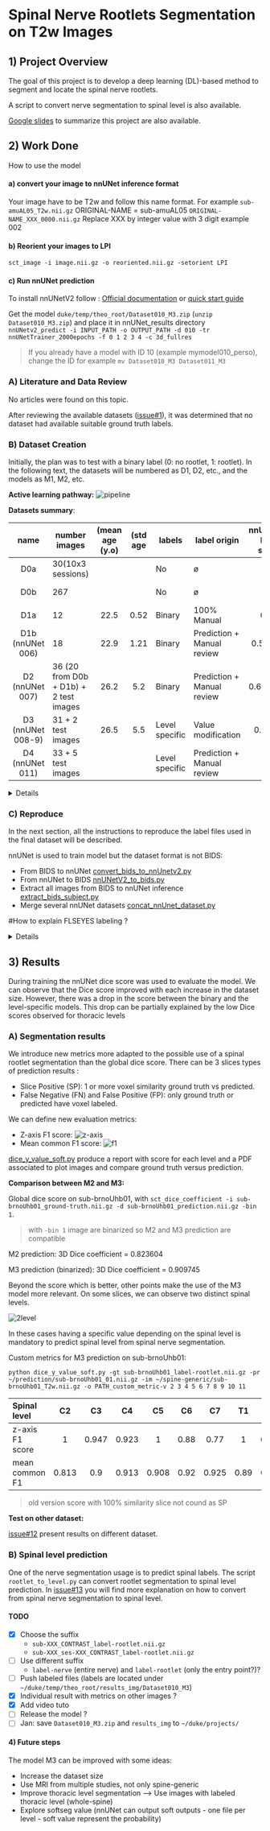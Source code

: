 # Spinal Nerve Rootlets Segmentation on T2w Images

## 1) Project Overview

The goal of this project is to develop a deep learning (DL)-based method to segment and locate the spinal nerve
rootlets.

A script to convert nerve segmentation to spinal level is also available.

[Google slides](https://docs.google.com/presentation/d/1ZHliup_Mtk0OcmI1qkwmOIY7Ml4mO6vewIwFQjMMMPo/edit?usp=sharing) to
summarize this project are also available.

## 2) Work Done

How to use the model

#### a) convert your image to nnUNet inference format

Your image have to be T2w and follow this name format.
For example `sub-amuAL05_T2w.nii.gz`
ORIGINAL-NAME = sub-amuAL05
`ORIGINAL-NAME_XXX_0000.nii.gz`
Replace XXX by integer value with 3 digit example 002

#### b) Reorient your images to LPI

`sct_image -i image.nii.gz -o reoriented.nii.gz -setorient LPI`

#### c) Run nnUNet prediction

To install nnUNetV2
follow : [Official documentation](https://github.com/MIC-DKFZ/nnUNet/blob/master/documentation/installation_instructions.md)
or [quick start guide](https://github.com/ivadomed/utilities/blob/main/quick_start_guides/nnU-Net_quick_start_guide.md)

Get the model `duke/temp/theo_root/Dataset010_M3.zip` (`unzip Dataset010_M3.zip`) and place it in nnUNet_results directory
`nnUNetv2_predict -i INPUT_PATH -o OUTPUT_PATH -d 010 -tr nnUNetTrainer_2000epochs -f 0 1 2 3 4 -c 3d_fullres`

> If you already have a model with ID 10 (example mymodel010_perso), change the ID for example `mv Dataset010_M3 Dataset011_M3`

### A) Literature and Data Review

No articles were found on this topic.

After reviewing the available
datasets ([issue#1](https://github.com/ivadomed/model-spinal-rootlets/issues/1#issue-1706345176)), it was determined
that no dataset had available suitable ground truth labels.

### B) Dataset Creation

Initially, the plan was to test with a binary label (0: no rootlet, 1: rootlet). In the following text, the datasets
will be numbered as D1, D2, etc., and the models as M1, M2, etc.

**Active learning pathway:**
![pipeline](pipeline-graph.png)

**Datasets summary**:

| name | number images                          | (mean age (y.o) | (std age | labels         | label origin               | nnUNetV2 <br/>Dice score | link                                                                                            |
|:----:|----------------------------------------|:---------------:|:--------:|----------------|----------------------------|:------------------------:|-------------------------------------------------------------------------------------------------|
| D0a  | 30(10x3 sessions)                      |                 |          | No             | ø                          |            ø             | [open neuro](https://openneuro.org/datasets/ds004507/versions/1.0.1)                            |
| D0b  | 267                                    |                 |          | No             | ø                          |            ø             | [spine-generic](https://github.com/spine-generic/data-multi-subject/tree/r20230223)                            |
| D1a  | 12                                     |      22.5       |   0.52   | Binary         | 100% Manual                |           0.51           | [D1a.tsv](dataset_creation/D1a.tsv) |
| D1b (nnUNet 006)  | 18                                     |      22.9       |   1.21   | Binary         | Prediction + Manual review |         0.52~0.6         | [D1b.tsv](dataset_creation/D1b.tsv) |
|  D2 (nnUNet 007)  | 36 (20 from D0b + D1b) + 2 test images |      26.2       |   5.2    | Binary         | Prediction + Manual review |        0.65~0.75         | [D2.tsv](dataset_creation/D2.tsv)   |
|  D3 (nnUNet 008-9) | 31 + 2 test images                     |      26.5       |   5.5    | Level specific | Value modification         |         0.4~0.6          | [D3.tsv](dataset_creation/D3.tsv)   |
|  D4 (nnUNet 011) | 33 + 5 test images                     |             |       | Level specific | Prediction + Manual review         |                   | [D4.tsv](dataset_creation/D4.tsv)   |

<details>
<summary>Details</summary>

#### D1a)

Dataset D1a was constructed with 12 subjects manually labeled (binary) from D0a. 12 MRIs from 6 subjects (3 female, 3
male), each subject participated in 2 sessions, one with normal neck flexion and another with neck extension. The mean
age is 22.5 y.o with a standard deviation of 0.52. Isotropic resolution of 0.6mm^3 (only one has a
resolution of 0.7mm^3).

One nnUNetV2 fold 3d_fullres model (M1a) was trained on D1a for 50 epochs, achieving a plateau with a dice
score of approximately 0.51. M1a was used to predict 20 subjects from D0a (all head-normal and head-up
images). After a manual review, two images were excluded because of unsatisfactory quality (sub-006_ses-headNormal and
sub-009_ses-headNormal)

> Refer to [issue#5](https://github.com/ivadomed/model-spinal-rootlets/issues/5).

#### D1b)

The resulting dataset, D1b consists of 18 MRIs from 10 subjects, 2 sessions (3 female, 7 male). The mean age is 22.9
years old, with a standard deviation of 1.21. Isotropic resolution of 0.6mm^3 (only one has a resolution of 0.7mm^3).

On this new dataset a five-fold training of nnUNetV2 3d_fullres model (M1b) has been conducted for 250 epochs, dice
scores were between 0.52 and 0.6. An attempt was made to enhance results using the post-processing
command (`nnUNetv2_apply_postprocessing`) of nnUNetV2, but no possible improvement was found so post-processing is
useless in this case. Inference with
M1b has been conducted on the full D0b (spine-generic) dataset.

> Refer to [issue#7](https://github.com/ivadomed/model-spinal-rootlets/issues/7)

#### D2)

A manual review of the D0b prediction has led to a substantial number of images dropped. To facilitate the manual
labeling SCT was used to denoise images (`sct_image --denoise`). Some centers have image specificity that made the
manual
reviewing hazardous and I preferred to only take images where I had a good confident level on my labels.

As a result, only 20 subjects from D0b were retained and combined with D1b to create a new dataset comprising 38
subjects (D2). Within this dataset, two subjects were transferred from the training dataset to the test dataset (
sub-008_ses-headUp, sub-brnoUhb01). The mean age is 26.2 years old, with a standard deviation of 5.2.

A five-fold training of nnUNetV2 3d_fullres model (M2) has been conducted for 1000 epochs, dice scores
were between 0.65 and 0.75. Notably, no post-processing techniques yielded an improvement in scores under these
circumstances.
Inference on the D2 dataset with the M2 model helped me to correct my label and improve the D2 ground truth quality.

> Refer to issue [issue#8 part 2)](https://github.com/ivadomed/model-spinal-rootlets/issues/8).

#### D3)

A new labeling of the D2 dataset with spinal level-depending values has been conducted. As a result of uncertainty, five
images were excluded. The resultant Dataset D3 comprises 33 images, including 31 for training and 2 for testing (same as
D2). This dataset features a subject mean age of 26.5 y.o, standard deviation of 5.5 and incorporates spinal
level-specific spinal nerve segmentation.

A five-fold training of nnUNet 3d_fullres model has been conducted for 1000 epochs, dice scores were
between 0.4 and 0.6. No post-processing techniques led to an increase in scores under these
conditions. Upon reviewing the progress.png graph, a subsequent training was conducted with 2000 epochs. This decision
was based on the observation that the plateau had not been reached within the first 1000 epochs. The second training
yielded a dice score also ranging between 0.4 and 0.6. However, it exhibited more folds with scores
exceeding 0.5 compared to the first training conducted with 1000 epochs.

> Refer to [issue#8 part 3)](https://github.com/ivadomed/model-spinal-rootlets/issues/8).

#### D4)

Five images used for [inter-rater variability](https://github.com/ivadomed/model-spinal-rootlets/issues/17) 
(`sub-007_ses-headNormal_T2w.nii.gz`, `sub-010_ses-headUp_T2w.nii.gz`, `sub-amu02_T2w.nii.gz`, `sub-barcelona01_T2w.nii.gz`, 
`sub-brnoUhb03_T2w.nii.gz`) were moved from the training dataset to the test dataset. 
The D3 model was applied to five new randomly chosen images from the spine-generic dataset (`sub-mgh01_T2w.nii.gz`, `sub-mgh02_T2w.nii.gz`, 
`sub-stanford02_T2w.nii.gz`, `sub-stanford05_T2w.nii.gz`, `sub-ucdavis03_T2w.nii.gz`), the images were QCed, manually 
corrected and added to the training dataset. 
The D4 training dataset comprises 33 images, and the test dataset comprises 5 images. For details, see [D4.tsv](dataset_creation/D4.tsv).

</details>

### C) Reproduce

In the next section, all the instructions to reproduce the label files used in the final dataset will be described.

nnUNet is used to train model but the dataset format is not BIDS:

- From BIDS to
  nnUNet [convert_bids_to_nnUnetv2.py](https://github.com/ivadomed/utilities/blob/main/dataset_conversion/convert_bids_to_nnUnetv2.py)
- From nnUNet to BIDS [nnUNetV2_to_bids.py](https://github.com/ivadomed/utilities/blob/main/dataset_conversion/nnunetV2_to_bids.py)
- Extract all images from BIDS to nnUNet
  inference [extract_bids_subject.py](https://github.com/ivadomed/model-spinal-rootlets/blob/main/dataset_creation/extract_bids_subject.py)
- Merge several nnUNet
  datasets [concat_nnUnet_dataset.py](https://github.com/ivadomed/model-spinal-rootlets/blob/main/dataset_creation/concat_nnUnet_dataset.py)

#How to explain FLSEYES labeling ?

<details>
<summary>Details</summary>

#### i) Reproduce D1a, M1a and D1b, M1b

Clone the original dataset D0a

```
git clone https://github.com/OpenNeuroDatasets/ds004507.git
```

This dataset is composed of 10 subject with 3 session per subject. Each session have a different neck position Up, Down,
Normal. We will not use Down position because nerve rootlets are really hard to see on this type of neck flexion.

Linked to [issue#5](https://github.com/ivadomed/model-spinal-rootlets/issues/5)

With FSLeyes, manually segment the following files:
<details>
<summary>12 first images to label</summary>

```
sub-002_ses-headNormal_T2w_root-manual.nii.gz	
sub-002_ses-headUp_T2w_root-manual.nii.gz	
sub-003_ses-headNormal_T2w_root-manual.nii.gz
sub-003_ses-headUp_T2w_root-manual.nii.gz
sub-004_ses-headNormal_T2w_root-manual.nii.gz	
sub-004_ses-headUp_T2w_root-manual.nii.gz
sub-005_ses-headNormal_T2w_root-manual.nii.gz
sub-005_ses-headUp_T2w_root-manual.nii.gz
sub-006_ses-headNormal_T2w_root-manual.nii.gz
sub-006_ses-headUp_T2w_root-manual.nii.gz
sub-007_ses-headNormal_T2w_root-manual.nii.gz
sub-007_ses-headUp_T2w_root-manual.nii.gz
```

</details>

> You can use the `json_write.py` script to add the json file according to the .nii.gz file created

Now convert this BIDS dataset to a nnUNet
dataset `python convert_bids_to_nnUNetv2.py --path-data ~/BIDS --path-out ~/data/dataset-nnunet
--dataset-name Dataset1a --dataset-number 001 --split 1 --seed 99 --copy False`.
This is the D1a dataset (100% train image no test image), composed of 12 images

<details>
<summary>Add dataset.json</summary>

```
{
    "channel_names": {
        "0": "T2w"
    },
    "labels": {
        "background": 0,
        "label": 1
    },
    "numTraining": 12,
    "file_ending": ".nii.gz",
    "overwrite_image_reader_writer": "SimpleITKIO"
}
```

</details>

Train model D1a with : `CUDA_VISIBLE_DEVICES=XXX nnUNetv2_train DATASETID 3d_fullres 0`

> You can stop when the progress.png reach a plateau (approx 250)

Out nnUNet Dice score from `progress.png` was around 0.52.
Now extract all image from D0a
with `python extract_bids_subject.py --path-bids ~/BIDS --path-out ~/D0a --contrast T2w --suffix 0000`.

Predict all the segmentation of D0a dataset with the model M1a
with `nnUNetv2_predict -i PATH_TO:imagesTs -o PATH_TO:Out_directory -d 001 -c 3d_fullres --save_probabilities -chk checkpoint_best.pth`

Manually review the predicted labels.
Note: subjects `sub-006-headNormal` and `sub-009-headNormal` have been dropped since they did not satisfy the quality.

Linked to [issue#7](https://github.com/ivadomed/model-spinal-rootlets/issues/7)

<details>
<summary>For training dataset.json</summary>

```
{
    "channel_names": {
        "0": "T2w"
    },
    "labels": {
        "background": 0,
        "label": 1
    },
    "numTraining": 18,
    "file_ending": ".nii.gz",
    "overwrite_image_reader_writer": "SimpleITKIO"
}
```

</details>

Now you have a dataset with 18 subject we call this one D1b

Train nnUNet model M1b with `CUDA_VISIBLE_DEVICES=XXX nnUNetv2_train DATASETID -tr nnUNetTrainer_250epochs -f 0`, repeat
for fold 1, 2, 3, 4.

Out nnUNet Dice score from `progress.png` was between 0.52 and 0.6.

#### ii) Reproduce D2, M2

Linked to [issue#8 part 2)](https://github.com/ivadomed/model-spinal-rootlets/issues/8)

Clone the original dataset D0b

```
git clone git@github.com:spine-generic/data-multi-subject.git
#specify version
```

Extract all T2w images
with `python extract_bids_subject.py --path-bids ~/spine-generic --path-out ~/D0b --contrast T2w --suffix 0000`

Predict all the segmentation of D0b dataset with the model M1b
with `nnUNetv2_predict -i PATH_TO:imagesTs -o PATH_TO:Out_directory -d DATASETID -tr nnUNetTrainer_250epochs -c 3d_fullres --save_probabilities -f 0 1 2 3 4`

With FSLeyes, manually correct the headUp and headNormal files

> I skipped some center because the quality was not good enough to ensure a good manual correction.


Merge with D1b to create D2, take mri `sub-008_ses-headUp` and `sub-brnoUhb01`and put them into `imagesTs`
and `labelsTs`

Train nnUNet model M2 with `CUDA_VISIBLE_DEVICES=XXX nnUNetv2_train DATASETID -f 0`, repeat
for fold 1, 2, 3, 4.

Out nnUNet Dice score from `progress.png` was between 0.65 and 0.75.

#### iii) Reproduce D3, M3

Linked to [issue#8 part 3)](https://github.com/ivadomed/model-spinal-rootlets/issues/8)

Before we used a binary labeling. But some spinal level are overlapping. One of the solution is to label spinal rootlets
depending on their spinal level (C2->2 .. T1->9).

I have manually corrected and change the value of segmentation of the following files:
<details>
<summary>31 spinal level specific value</summary>

```
sub-amu01_T2w.nii.gz
sub-amu02_T2w.nii.gz
sub-amu05_T2w.nii.gz
sub-balgrist01_T2w.nii.gz
sub-balgrist02_T2w.nii.gz
sub-balgrist03_T2w.nii.gz
sub-balgrist04_T2w.nii.gz
sub-balgrist06_T2w.nii.gz
sub-barcelona01_T2w.nii.gz
sub-barcelona02_T2w.nii.gz
sub-barcelona03_T2w.nii.gz
sub-barcelona06_T2w.nii.gz
sub-brnoUhb03_T2w.nii.gz
sub-cardiff02_T2w.nii.gz
sub-cardiff04_T2w.nii.gz
sub-cmrra02_T2w.nii.gz
sub-cmrra04_T2w.nii.gz
sub-geneva01_T2w.nii.gz
sub-002_ses-headNormal_T2w.nii.gz�
sub-003_ses-headNormal_T2w.nii.gz
sub-003_ses-headUp_T2w.nii.gz
sub-004_ses-headNormal_T2w.nii.gz�
sub-004_ses-headUp_T2w.nii.gz
sub-005_ses-headNormal_T2w.nii.gz
sub-005_ses-headUp_T2w.nii.gz
sub-007_ses-headNormal_T2w.nii.gz
sub-007_ses-headUp_T2w.nii.gz
sub-010_ses-headNormal_T2w.nii.gz
sub-010_ses-headUp_T2w.nii.gz
sub-011_ses-headNormal_T2w.nii.gz
sub-011_ses-headUp_T2w.nii.gz
```

</details>

The dataset D3 composed of 33 images with 31 for train.
I have trained 5 folds of a nnUNet 3d_fullres model for 2000 epochs:

```
CUDA_VISIBLE_DEVICES=XXX nnUNetv2_train DATASETID -tr nnUNetTrainer_2000epochs -f 0
```

nnUNet Dice score from `progress.png` was between 0.4 and 0.6.

#### iv) Reproduce D4, M4

The dataset D4 composed of 38 images with 33 for train.
I have trained 5 folds of a nnUNet 3d_fullres model for 2000 epochs: 

```
nnUNetv2_plan_and_preprocess -d 011 --verify_dataset_integrity -c 3d_fullres
CUDA_VISIBLE_DEVICES=1 nnUNetv2_train 011 3d_fullres 0 -tr nnUNetTrainer_2000epochs
CUDA_VISIBLE_DEVICES=2 nnUNetv2_train 011 3d_fullres 1 -tr nnUNetTrainer_2000epochs
CUDA_VISIBLE_DEVICES=3 nnUNetv2_train 011 3d_fullres 2 -tr nnUNetTrainer_2000epochs
CUDA_VISIBLE_DEVICES=1 nnUNetv2_train 011 3d_fullres 3 -tr nnUNetTrainer_2000epochs
CUDA_VISIBLE_DEVICES=2 nnUNetv2_train 011 3d_fullres 4 -tr nnUNetTrainer_2000epochs
```

#Link to dataset D1b, D2, D3 already done, make one release per dataset ?

</details>

## 3) Results

During training the nnUNet dice score was used to evaluate the model. We can observe
that the Dice score improved with each increase in the dataset size. However, there was
a drop in the score between the binary and the level-specific models. This drop can be
partially explained by the low Dice scores observed for thoracic levels

### A) Segmentation results

We introduce new metrics more adapted to the possible use of a spinal rootlet segmentation than the global dice score.
There can be 3 slices types of prediction results :

- Slice Positive (SP): 1 or more voxel similarity ground truth vs predicted.
- False Negative (FN) and False Positive (FP): only ground truth or predicted have voxel labeled.

We can define new evaluation metrics:

- Z-axis F1 score: ![z-axis](z-axis.png)
- Mean common F1 score: ![f1](f1.png)

[dice_y_value_soft.py](https://github.com/ivadomed/model-spinal-rootlets/blob/main/utilities/dice_y_value_soft.py)
produce a report with score for each level and a PDF associated to plot images and compare ground truth versus prediction.

**Comparison between M2 and M3:**

Global dice score on sub-brnoUhb01,
with `sct_dice_coefficient -i sub-brnoUhb01_ground-truth.nii.gz -d sub-brnoUhb01_prediction.nii.gz -bin 1`.

> with `-bin 1` image are binarized so M2 and M3 prediction are compatible

M2 prediction: 3D Dice coefficient = 0.823604

M3 prediction (binarized): 3D Dice coefficient = 0.909745

Beyond the score which is better, other points make the use of the M3 model more relevant. On some slices, we can
observe two distinct spinal levels.

![2level](levl8-9.png)

In these cases having a specific value depending on the spinal level is
mandatory to predict spinal level from spinal nerve segmentation.

Custom metrics for M3 prediction on sub-brnoUhb01:

`python dice_y_value_soft.py -gt sub-brnoUhb01_label-rootlet.nii.gz -pr ~/prediction/sub-brnoUhb01_01.nii.gz -im ~/spine-generic/sub-brnoUhb01_T2w.nii.gz -o PATH_custom_metric-v 2 3 4 5 6 7 8 9 10 11 `

| Spinal level    |  C2   |  C3   |  C4   |  C5   |  C6  |  C7   |  T1  |  T2   | T3 |
|:----------------|:-----:|:-----:|:-----:|:-----:|:----:|:-----:|:----:|:-----:|:--:|
| z-axis F1 score |   1   | 0.947 | 0.923 |   1   | 0.88 | 0.77  |  1   | 0.968 | ø  |
| mean common F1  | 0.813 |  0.9  | 0.913 | 0.908 | 0.92 | 0.925 | 0.89 | 0.961 | ø  |

> old version score with 100% similarity slice not cound as SP

**Test on other dataset:**

[issue#12](https://github.com/ivadomed/model-spinal-rootlets/issues/12) present results on different dataset.

### B) Spinal level prediction

One of the nerve segmentation usage is to predict spinal labels.
The script `rootlet_to_level.py` can convert rootlet segmentation to spinal level prediction.
In [issue#13](https://github.com/ivadomed/model-spinal-rootlets/issues/13) you will find more explanation on how to
convert from spinal nerve segmentation to spinal level.

#### TODO

- [x] Choose the suffix
    - `sub-XXX_CONTRAST_label-rootlet.nii.gz`
    - `sub-XXX_ses-XXX_CONTRAST_label-rootlet.nii.gz`
 -[ ] Use different suffix
    - `label-nerve` (entire nerve) and `label-rootlet` (only the entry point?)?
- [ ] Push labeled files (labels are located under `~/duke/temp/theo_root/results_img/Dataset010_M3`)
- [x] Individual result with metrics on other images ? 
- [x] Add video tuto
- [ ] Release the model ?
- [ ] Jan: save `Dataset010_M3.zip` and `results_img` to `~/duke/projects/`

#### 4) Future steps

The model M3 can be improved with some ideas:
- Increase the dataset size
- Use MRI from multiple studies, not only spine-generic
- Improve thoracic level segmentation --> Use images with labeled thoracic level (whole-spine)
- Explore softseg value (nnUNet can output soft outputs - one file per level - soft value represent the probability)
